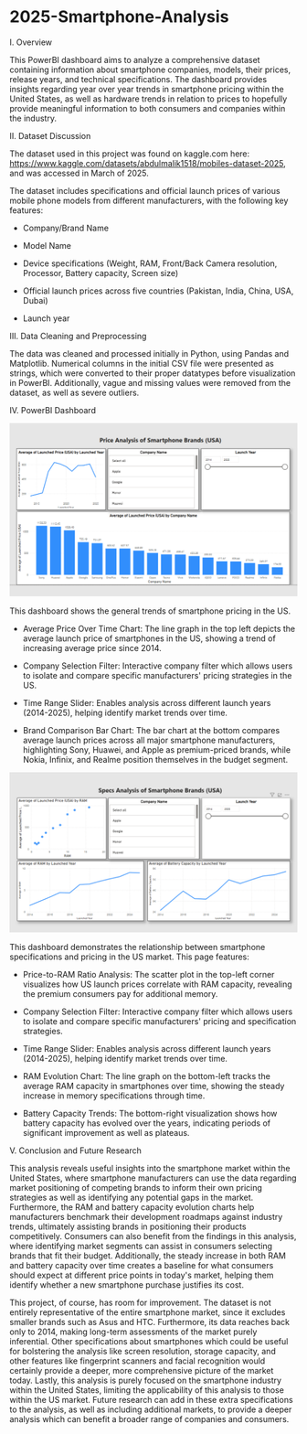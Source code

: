 # 2025-Smartphone-Analysis

I. Overview

This PowerBI dashboard aims to analyze a comprehensive dataset containing information about smartphone companies, models, their prices, release years, and technical specifications. The dashboard provides insights regarding year over year trends in smartphone pricing within the United States, as well as hardware trends in relation to prices to hopefully provide meaningful information to both consumers and companies within the industry.



II. Dataset Discussion

The dataset used in this project was found on kaggle.com here: https://www.kaggle.com/datasets/abdulmalik1518/mobiles-dataset-2025, and was accessed in March of 2025.

The dataset includes specifications and official launch prices of various mobile phone models from different manufacturers, with the following key features:

- Company/Brand Name

- Model Name

- Device specifications (Weight, RAM, Front/Back Camera resolution, Processor, Battery capacity, Screen size)

- Official launch prices across five countries (Pakistan, India, China, USA, Dubai)

- Launch year

III. Data Cleaning and Preprocessing 

The data was cleaned and processed initially in Python, using Pandas and Matplotlib. Numerical columns in the initial CSV file were presented as strings, which were converted to their proper datatypes before
visualization in PowerBI. Additionally, vague and missing values were removed from the dataset, as well as severe outliers.

IV. PowerBI Dashboard 

![Dashboard Preview 1](PowerBI-Pricing.png)

This dashboard shows the general trends of smartphone pricing in the US. 

- Average Price Over Time Chart: The line graph in the top left depicts the average launch price of smartphones in the US, showing a trend of increasing average price since 2014. 

- Company Selection Filter: Interactive company filter which allows users to isolate and compare specific manufacturers' pricing strategies in the US.

- Time Range Slider:  Enables analysis across different launch years (2014-2025), helping identify market trends over time.

- Brand Comparison Bar Chart: The bar chart at the bottom compares average launch prices across all major smartphone manufacturers, highlighting Sony, Huawei, and Apple as premium-priced brands, while Nokia, Infinix, and Realme position themselves in the budget segment.

![Dashboard Preview 2](PowerBI-Specs.png)


This dashboard demonstrates the relationship between smartphone specifications and pricing in the US market. This page features:

- Price-to-RAM Ratio Analysis: The scatter plot in the top-left corner visualizes how US launch prices correlate with RAM capacity, revealing the premium consumers pay for additional memory.

- Company Selection Filter: Interactive company filter which allows users to isolate and compare specific manufacturers' pricing and specification strategies.

- Time Range Slider: Enables analysis across different launch years (2014-2025), helping identify market trends over time.

- RAM Evolution Chart: The line graph on the bottom-left tracks the average RAM capacity in smartphones over time, showing the steady increase in memory specifications through time.

- Battery Capacity Trends: The bottom-right visualization shows how battery capacity has evolved over the years, indicating periods of significant improvement as well as plateaus.

V. Conclusion and Future Research

This analysis reveals useful insights into the smartphone market within the United States, where smartphone manufacturers can use the data regarding market positioning of competing brands to inform their own pricing strategies as well as identifying any potential gaps in the market. Furthermore, the RAM and battery capacity evolution charts help manufacturers benchmark their development roadmaps against industry trends, ultimately assisting brands in positioning their products competitively. Consumers can also benefit from the findings in this analysis, where identifying market segments can assist in consumers selecting brands that fit their budget. Additionally, the steady increase in both RAM and battery capacity over time creates a baseline for what consumers should expect at different price points in today's market, helping them identify whether a new smartphone purchase justifies its cost.

This project, of course, has room for improvement. The dataset is not entirely representative of the entire smartphone market, since it excludes smaller brands such as Asus and HTC. Furthermore, its data reaches back only to 2014, making long-term assessments of the market purely inferential. Other specifications about smartphones which could be useful for bolstering the analysis like screen resolution, storage capacity, and other features like fingerprint scanners and facial recognition would certainly provide a deeper, more comprehensive picture of the market today. Lastly, this analysis is purely focused on the smartphone industry within the United States, limiting the applicability of this analysis to those within the US market. Future research can add in these extra specifications to the analysis, as well as including additional markets, to provide a deeper analysis which can benefit a broader range of companies and consumers. 


